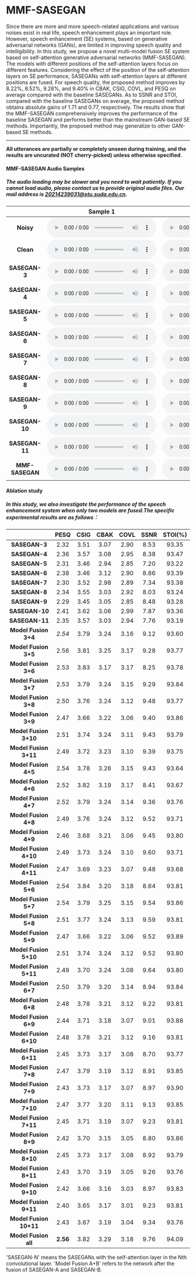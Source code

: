 # MMF-SASEGAN

Since there are more and more speech-related applications and various noises exist in real life, speech enhancement plays an important role. However, speech enhancement (SE) systems, based on generative adversarial networks (GANs), are limited in improving speech quality and intelligibility. In this study, we propose a novel multi-model fusion SE system based on self-attention generative adversarial networks (MMF-SASEGAN). The models with different positions of the self-attention layers focus on different features. Considering the effect of the position of the self-attention layers on SE performance, SASEGANs with self-attention layers at different positions are fused. For speech quality, the proposed method improves by 8.22%, 8.52%, 9.28%, and 9.40% in CBAK, CSIG, COVL, and PESQ on average compared with the baseline SASEGANs. As to SSNR and STOI, compared with the baseline SASEGANs on average, the proposed method obtains absolute gains of 1.71 and 0.77, respectively. The results show that the MMF-SASEGAN comprehensively improves the performance of the baseline SASEGAN and performs better than the mainstream GAN-based SE methods. Importantly, the proposed method may generalize to other GAN-based SE methods.

---
**All utterances are partially or completely unseen during training, and the results are uncurated (NOT cherry-picked) unless otherwise specified**.

#### MMF-SASEGAN Audio Samples
##### The audio loading may be slower and you need to wait patiently. If you cannot load audio, please contact us to provide original audio files. Our mail address is 20214239031@stu.suda.edu.cn.

|              | Sample 1  | Sample 2  |
|:------------:|:-------:|:-------:|
|       **Noisy**    |    <audio controls="controls">  <source type="audio/wav" src="https://raw.githubusercontent.com/MMF-SASEGAN/MMF-SASEGAN.github.io/main/wavs/N_1.wav"></source> </audio>   |    <audio controls="controls">  <source type="audio/wav" src="https://raw.githubusercontent.com/MMF-SASEGAN/MMF-SASEGAN.github.io/main/wavs/N_2.wav"></source> </audio>  |
|      **Clean**     |    <audio controls="controls">  <source type="audio/wav" src="https://raw.githubusercontent.com/MMF-SASEGAN/MMF-SASEGAN.github.io/main/wavs/C_1.wav"></source> </audio>   |    <audio controls="controls">  <source type="audio/wav" src="https://raw.githubusercontent.com/MMF-SASEGAN/MMF-SASEGAN.github.io/main/wavs/C_2.wav"></source> </audio>  |
|    **SASEGAN-3**   |    <audio controls="controls">  <source type="audio/wav" src="https://raw.githubusercontent.com/MMF-SASEGAN/MMF-SASEGAN.github.io/main/wavs/2_1.wav"></source> </audio>   |    <audio controls="controls">  <source type="audio/wav" src="https://raw.githubusercontent.com/MMF-SASEGAN/MMF-SASEGAN.github.io/main/wavs/2_2.wav"></source> </audio>  |
|    **SASEGAN-4**    |    <audio controls="controls">  <source type="audio/wav" src="https://raw.githubusercontent.com/MMF-SASEGAN/MMF-SASEGAN.github.io/main/wavs/3_1.wav"></source> </audio>   |    <audio controls="controls">  <source type="audio/wav" src="https://raw.githubusercontent.com/MMF-SASEGAN/MMF-SASEGAN.github.io/main/wavs/3_2.wav"></source> </audio>  |
|   **SASEGAN-5**   |    <audio controls="controls">  <source type="audio/wav" src="https://raw.githubusercontent.com/MMF-SASEGAN/MMF-SASEGAN.github.io/main/wavs/4_1.wav"></source> </audio>   |    <audio controls="controls">  <source type="audio/wav" src="https://raw.githubusercontent.com/MMF-SASEGAN/MMF-SASEGAN.github.io/main/wavs/4_2.wav"></source> </audio>  |
|    **SASEGAN-6**   |    <audio controls="controls">  <source type="audio/wav" src="https://raw.githubusercontent.com/MMF-SASEGAN/MMF-SASEGAN.github.io/main/wavs/5_1.wav"></source> </audio>   |    <audio controls="controls">  <source type="audio/wav" src="https://raw.githubusercontent.com/MMF-SASEGAN/MMF-SASEGAN.github.io/main/wavs/5_2.wav"></source> </audio>  |
|    **SASEGAN-7**    |    <audio controls="controls">  <source type="audio/wav" src="https://raw.githubusercontent.com/MMF-SASEGAN/MMF-SASEGAN.github.io/main/wavs/6_1.wav"></source> </audio>   |    <audio controls="controls">  <source type="audio/wav" src="https://raw.githubusercontent.com/MMF-SASEGAN/MMF-SASEGAN.github.io/main/wavs/6_2.wav"></source> </audio>  |
|    **SASEGAN-8**    |    <audio controls="controls">  <source type="audio/wav" src="https://raw.githubusercontent.com/MMF-SASEGAN/MMF-SASEGAN.github.io/main/wavs/7_1.wav"></source> </audio>   |    <audio controls="controls">  <source type="audio/wav" src="https://raw.githubusercontent.com/MMF-SASEGAN/MMF-SASEGAN.github.io/main/wavs/7_2.wav"></source> </audio>  |
|    **SASEGAN-9**    |    <audio controls="controls">  <source type="audio/wav" src="https://raw.githubusercontent.com/MMF-SASEGAN/MMF-SASEGAN.github.io/main/wavs/8_1.wav"></source> </audio>   |    <audio controls="controls">  <source type="audio/wav" src="https://raw.githubusercontent.com/MMF-SASEGAN/MMF-SASEGAN.github.io/main/wavs/8_2.wav"></source> </audio>  |
|    **SASEGAN-10**    |    <audio controls="controls">  <source type="audio/wav" src="https://raw.githubusercontent.com/MMF-SASEGAN/MMF-SASEGAN.github.io/main/wavs/9_1.wav"></source> </audio>   |    <audio controls="controls">  <source type="audio/wav" src="https://raw.githubusercontent.com/MMF-SASEGAN/MMF-SASEGAN.github.io/main/wavs/9_2.wav"></source> </audio>  |
|    **SASEGAN-11**    |    <audio controls="controls">  <source type="audio/wav" src="https://raw.githubusercontent.com/MMF-SASEGAN/MMF-SASEGAN.github.io/main/wavs/10_1.wav"></source> </audio>   |    <audio controls="controls">  <source type="audio/wav" src="https://raw.githubusercontent.com/MMF-SASEGAN/MMF-SASEGAN.github.io/main/wavs/10_2.wav"></source> </audio>  |
|    **MMF-SASEGAN**    |    <audio controls="controls">  <source type="audio/wav" src="https://raw.githubusercontent.com/MMF-SASEGAN/MMF-SASEGAN.github.io/main/wavs/M_1.wav"></source> </audio>   |    <audio controls="controls">  <source type="audio/wav" src="https://raw.githubusercontent.com/MMF-SASEGAN/MMF-SASEGAN.github.io/main/wavs/M_2.wav"></source> </audio>  |

#### Ablation study
##### In this study, we also investigate the performance of the speech enhancement system when only two models are fused.The specific experimental results are as follows：

|              | **PESQ**| **CSIG**|**CBAK** |**COVL** | **SSNR**|**STOI(%)** |
|:------------:|:-------:|:-------:|:-------:|:-------:|:-------:|:-------:|
|    **SASEGAN-3**   |   2.32    | 3.51    |  3.07   |   2.90    |  8.53   |  93.35   |
|    **SASEGAN-4**   |   2.36    | 3.57    |  3.08   |   2.95  |  8.38   |  93.47   |
|    **SASEGAN-5**   |   2.31    | 3.46    |  2.94	 |  2.85   |  7.20   |  93.22   |
|    **SASEGAN-6**   |   2.38	   | 3.46	   | 3.12	| 2.90	| 8.86 |	93.39    |
|    **SASEGAN-7**   |   2.30	| 3.52	| 2.98	| 2.89	| 7.34	| 93.38    |
|    **SASEGAN-8**   |   2.34	| 3.55	| 3.03	| 2.92	| 8.03	| 93.24    |
|    **SASEGAN-9**   |   2.29	| 3.45	| 3.05	| 2.85	| 8.48	| 93.28    |
|    **SASEGAN-10**   |  2.41	| 3.62	| 3.06	| 2.99	| 7.87	| 93.36    |
|    **SASEGAN-11**   |  2.35	| 3.57	| 3.03	| 2.94	| 7.76	| 93.19    |
|    **Model Fusion 3+4**   |   *2.54*   |  3.79   |  3.24   |  3.16   |  9.12   |   93.60  |
|    **Model Fusion 3+5**   |   2.56   |  3.81   |  3.25   |  3.17   |  9.28   |   93.77  |
|    **Model Fusion 3+6**   |   2.53   |  3.83   |  3.17   |  3.17   |  8.25   |   93.78  |
|    **Model Fusion 3+7**   |   2.53   |  3.79   |  3.24   |  3.15   |  9.29   |   93.84  |
|    **Model Fusion 3+8**   |   2.50   |  3.76   |  3.24   |  3.12   |  9.48   |   93.77  |
|    **Model Fusion 3+9**   |   2.47   |  3.66   |  3.22   |  3.06   |  9.40   |   93.86  |
|    **Model Fusion 3+10**  |   2.51   |  3.74   |  3.24   |  3.11   |  9.43   |   93.79  |
|    **Model Fusion 3+11**  |   2.49   |  3.72   |  3.23   |  3.10   |  9.39   |   93.75  |
|    **Model Fusion 4+5**   |   2.54   |  3.78   |  3.26   |  3.15   |  9.43   |   93.64  |
|    **Model Fusion 4+6**   |   2.52   |  3.82   |  3.19   |  3.17   |  8.41   |   93.67  |
|    **Model Fusion 4+7**   |   2.52   |  3.79   |  3.24   |  3.14   |  9.36   |   93.76  |
|    **Model Fusion 4+8**   |   2.49   |  3.76   |  3.24   |  3.12   |  9.52   |   93.71  |
|    **Model Fusion 4+9**   |   2.46   |  3.68   |  3.21   |  3.06   |  9.45   |   93.80  |
|    **Model Fusion 4+10**  |   2.49   |  3.73   |  3.24   |  3.10   |  9.60   |   93.71  |
|    **Model Fusion 4+11**  |   2.47   |  3.69   |  3.23   |  3.07   |  9.48   |   93.68  |
|    **Model Fusion 5+6**   |   2.54   |  3.84   |  3.20   |  3.18   |  8.64   |   93.81  |
|    **Model Fusion 5+7**   |   2.54   |  3.79   |  3.25   |  3.15   |  9.54   |   93.86  |
|    **Model Fusion 5+8**   |   2.51   |  3.77   |  3.24   |  3.13   |  9.59   |   93.81  |
|    **Model Fusion 5+9**   |   2.47   |  3.66   |  3.22   |  3.06   |  9.52   |   93.89  |
|    **Model Fusion 5+10**  |   2.51   |  3.74   |  3.24   |  3.12   |  9.52   |   93.80  |
|    **Model Fusion 5+11**  |   2.49   |  3.70   |  3.24   |  3.08   |  9.64   |   93.80  |
|    **Model Fusion 6+7**   |   2.50   |  3.79   |  3.20   |  3.14   |  8.94   |   93.84  |
|    **Model Fusion 6+8**   |   2.48   |  3.78   |  3.21   |  3.12   |  9.22   |   93.81  |
|    **Model Fusion 6+9**   |   2.44   |  3.71   |  3.18   |  3.07   |  9.01   |   93.88  |
|    **Model Fusion 6+10**  |   2.48   |  3.78   |  3.21   |  3.12   |  9.16   |   93.81  |
|    **Model Fusion 6+11**  |   2.45   |  3.73   |  3.17   |  3.08   |  8.70   |   93.77  |
|    **Model Fusion 7+8**   |   2.47   |  3.79   |  3.19   |  3.12   |  8.91   |   93.85  |
|    **Model Fusion 7+9**   |   2.43   |  3.73   |  3.17   |  3.07   |  8.97   |   93.90  |
|    **Model Fusion 7+10**  |   2.47   |  3.77   |  3.20   |  3.11   |  9.13   |   93.85  |
|    **Model Fusion 7+11**  |   2.45   |  3.71   |  3.19   |  3.07   |  9.23   |   93.81  |
|    **Model Fusion 8+9**   |   2.42   |  3.70   |  3.15   |  3.05   |  8.80   |   93.86  |
|    **Model Fusion 8+10**  |   2.45   |  3.73   |  3.17   |  3.08   |  8.92   |   93.79  |
|    **Model Fusion 8+11**  |   2.43   |  3.70   |  3.19   |  3.05   |  9.26   |   93.76  |
|    **Model Fusion 9+10**  |   2.42   |  3.66   |  3.16   |  3.03   |  8.97   |   93.83  |
|    **Model Fusion 9+11**  |   2.40   |  3.65   |  3.17   |  3.01   |  9.23   |   93.81  |
|    **Model Fusion 10+11** |   2.43   |  3.67   |  3.19   |  3.04   |  9.34   |   93.76  |
|    **Model Fusion all**   |   **2.56**   |  3.82   |  3.29   |  3.18   |  9.76   |   94.09  |

'SASEGAN-N' means the SASEGANs with the self-attention layer in the Nth convolutional layer. 'Model Fusion A+B' refers to the network after the fusion of SASEGAN-A and SASEGAN-B.
